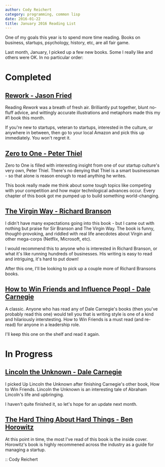 ```yaml
---
author: Cody Reichert
category: programming, common lisp
date: 2016-01-22
title: January 2016 Reading List
---
```


One of my goals this year is to spend more time reading. Books on
business, startups, psychology, history, etc, are all fair game.

Last month, January, I picked up a few new books. Some I really like
and others were OK. In no particular order:

# Completed

## [Rework - Jason Fried](http://www.amazon.com/Rework-Jason-Fried/dp/0307463745)

Reading *Rework* was a breath of fresh air. Brilliantly put together,
blunt no-fluff advice, and wittingly accurate illustrations and
metaphors made this my #1 book this month.

If you're new to startups, veteran to startups, interested in the
culture, or anywhere in between, then go to your local Amazon and pick
this up immediately. You won't regret it.


## [Zero to One - Peter Thiel](http://www.amazon.com/Zero-One-Notes-Startups-Future/dp/0804139296/ref=sr_1_1?s=books&ie=UTF8&qid=1455737377&sr=1-1&keywords=zero+to+one)
Zero to One is filled with interesting insight from one of our
startup culture's very own, Peter Thiel. There's no denying that
Thiel is a smart businessman - so that alone is reason enough to
read anything he writes.

This book really made me think about some tough topics like
competing with your competition and how major technilogical
advances occur. Every chapter of this book got me pumped up to
build something world-changing.


## [The Virgin Way - Richard Branson](http://www.amazon.com/Virgin-Way-Its-Worth-Doing/dp/1591847982/ref=sr_1_1?s=books&ie=UTF8&qid=1455737278&sr=1-1&keywords=the+virgin+way)
I didn't have many expectations going into this book - but I came
out with nothing but praise for Sir Branson and The Virgin Way. The
book is funny, thought-provoking, and riddled with real life
anecdotes about Virgin and other mega-corps (Netflix, Microsoft,
etc).

I would recommend this to anyone who is interested in Richard
Branson, or what it's like running hundreds of businesses. His
writing is easy to read and intriguing, it's hard to put down!

After this one, I'll be looking to pick up a couple more of Richard
Bransons books.


## [How to Win Friends and Influence Peopl - Dale Carnegie](http://www.amazon.com/How-Win-Friends-Influence-People/dp/0671027034/ref=sr_1_1?s=books&ie=UTF8&qid=1455737210&sr=1-1&keywords=how+to+win+friends)
A classic. Anyone who has read any of Dale Carnegie's books (then
you've probably read this one) would tell you that is writing style
is one of a kind and hilariously interstesting. How to Win Friends
is a must read (and re-read) for anyone in a leadership role.

I'll keep this one on the shelf and read it again.


# In Progress

## [Lincoln the Unknown - Dale Carnegie](http://www.amazon.com/Lincoln-Dale-Carnegie/dp/160796550X/ref=sr_1_1?s=books&ie=UTF8&qid=1455737421&sr=1-1&keywords=lincoln+the+unknown)
I picked Up Lincoln the Unknown after finishing Carnegie's other
book, How to Win Friends. Lincoln the Unknown is an interesting
tale of Abraham Lincoln's life and upbringing.

I haven't quite finished it, so let's hope for an update next month.


## [The Hard Thing About Hard Things - Ben Horowitz](http://www.amazon.com/Hard-Thing-About-Things-Building/dp/0062273205/ref=sr_1_1?s=books&ie=UTF8&qid=1455737458&sr=1-1&keywords=the+hard+thing+about+hard+things)
At this point in time, the most I've read of this book is the
inside cover. Horowitz's book is highly recommened across the
industry as a guide for managing a startup.


:: Cody Reichert
